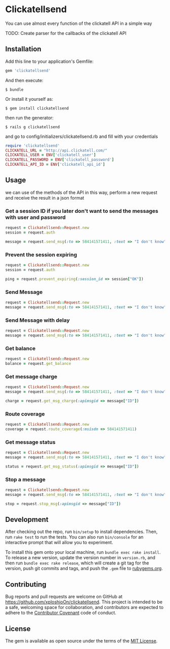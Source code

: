 # Clickatellsend

You can use almost every function of the clickatell API in a simple way

TODO: Create parser for the callbacks of the clickatell API

## Installation

Add this line to your application's Gemfile:

```ruby
gem 'clickatellsend'
```

And then execute:

    $ bundle

Or install it yourself as:

    $ gem install clickatellsend

then run the generator:

    $ rails g clickatellsend

and go to config/initializers/clickatellsend.rb and fill with your credentials

```ruby
require 'clickatellsend'
CLICKATELL_URL = "http://api.clickatell.com/"
CLICKATELL_USER = ENV['clickatell_user']
CLICKATELL_PASSWORD = ENV['clickatell_password']
CLICKATELL_API_ID = ENV['clickatell_api_id']
```

## Usage

we can use of the methods of the API in this way, perform a new request and receive the result in a json format

### Get a session ID if you later don't want to send the messages with user and password
```ruby
request = Clickatellsend::Request.new
session = request.auth

message = request.send_msg(:to => 584141571411, :text => "I don't know", :session_id => session["OK"])
```

### Prevent the session expiring
```ruby
request = Clickatellsend::Request.new
session = request.auth

ping = request.prevent_expiring(:session_id => session["OK"])
```

### Send Message
```ruby
request = Clickatellsend::Request.new
message = request.send_msg(:to => 584141571411, :text => "I don't know")
```

### Send Message with delay
```ruby
request = Clickatellsend::Request.new
message = request.send_msg(:to => 584141571411, :text => "I don't know", :deliv_time => 15) #15 minutes
```

### Get balance
```ruby
request = Clickatellsend::Request.new
balance = request.get_balance
```

### Get message charge
```ruby
request = Clickatellsend::Request.new
message = request.send_msg(:to => 584141571411, :text => "I don't know")

charge = request.get_msg_charge(:apimsgid => message["ID"])
```

### Route coverage
```ruby
request = Clickatellsend::Request.new
coverage = request.route_coverage(:msisdn => 584141571411)
```

### Get message status
```ruby
request = Clickatellsend::Request.new
message = request.send_msg(:to => 584141571411, :text => "I don't know")

status = request.get_msg_status(:apimsgid => message["ID"])
```

### Stop a message
```ruby
request = Clickatellsend::Request.new
message = request.send_msg(:to => 584141571411, :text => "I don't know", :deliv_time => 15) #15 minutes

stop = request.stop_msg(:apimsgid => message["ID"])
```

## Development

After checking out the repo, run `bin/setup` to install dependencies. Then, run `rake test` to run the tests. You can also run `bin/console` for an interactive prompt that will allow you to experiment.

To install this gem onto your local machine, run `bundle exec rake install`. To release a new version, update the version number in `version.rb`, and then run `bundle exec rake release`, which will create a git tag for the version, push git commits and tags, and push the `.gem` file to [rubygems.org](https://rubygems.org).

## Contributing

Bug reports and pull requests are welcome on GitHub at https://github.com/xploshioOn/clickatellsend. This project is intended to be a safe, welcoming space for collaboration, and contributors are expected to adhere to the [Contributor Covenant](http://contributor-covenant.org) code of conduct.


## License

The gem is available as open source under the terms of the [MIT License](http://opensource.org/licenses/MIT).

